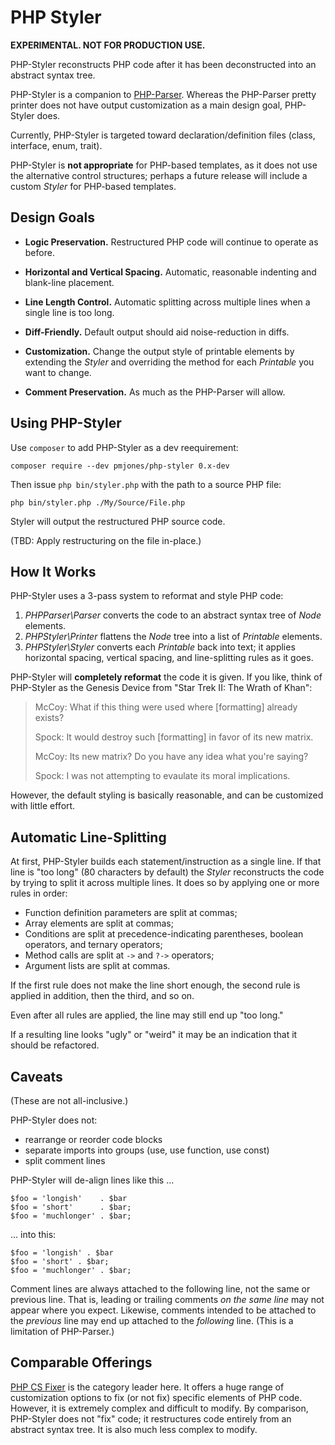 # PHP Styler

**EXPERIMENTAL. NOT FOR PRODUCTION USE.**

PHP-Styler reconstructs PHP code after it has been deconstructed into an abstract syntax tree.

PHP-Styler is a companion to [PHP-Parser](https://github.com/nikic/PHP-Parser). Whereas the PHP-Parser pretty printer does not have output customization as a main design goal, PHP-Styler does.

Currently, PHP-Styler is targeted toward declaration/definition files (class, interface, enum, trait).

PHP-Styler is **not appropriate** for PHP-based templates, as it does not use the alternative control structures; perhaps a future release will include a custom _Styler_ for PHP-based templates.

## Design Goals

- **Logic Preservation.** Restructured PHP code will continue to operate as before.

- **Horizontal and Vertical Spacing.** Automatic, reasonable indenting and blank-line placement.

- **Line Length Control.** Automatic splitting across multiple lines when a single line is too long.

- **Diff-Friendly.** Default output should aid noise-reduction in diffs.

- **Customization.** Change the output style of printable elements by extending the _Styler_ and overriding the method for each _Printable_ you want to change.

- **Comment Preservation.** As much as the PHP-Parser will allow.

## Using PHP-Styler

Use `composer` to add PHP-Styler as a dev reequirement:

```
composer require --dev pmjones/php-styler 0.x-dev
```

Then issue `php bin/styler.php` with the path to a source PHP file:

```
php bin/styler.php ./My/Source/File.php
```

Styler will output the restructured PHP source code.

(TBD: Apply restructuring on the file in-place.)

## How It Works

PHP-Styler uses a 3-pass system to reformat and style PHP code:

1. _PHPParser\Parser_ converts the code to an abstract syntax tree of _Node_ elements.
2. _PHPStyler\Printer_ flattens the _Node_ tree into a list of _Printable_ elements.
3. _PHPStyler\Styler_ converts each _Printable_ back into text; it applies horizontal spacing, vertical spacing, and line-splitting rules as it goes.

PHP-Styler will **completely reformat** the code it is given. If you like, think of PHP-Styler as the Genesis Device from "Star Trek II: The Wrath of Khan":

> McCoy: What if this thing were used where [formatting] already exists?
>
> Spock: It would destroy such [formatting] in favor of its new matrix.
>
> McCoy: Its new matrix? Do you have any idea what you're saying?
>
> Spock: I was not attempting to evaulate its moral implications.

However, the default styling is basically reasonable, and can be customized with little effort.

## Automatic Line-Splitting

At first, PHP-Styler builds each statement/instruction as a single line. If that line is "too long" (80 characters by default) the _Styler_ reconstructs the code by trying to split it across multiple lines. It does so by applying one or more rules in order:

- Function definition parameters are split at commas;
- Array elements are split at commas;
- Conditions are split at precedence-indicating parentheses, boolean operators, and ternary operators;
- Method calls are split at `->` and `?->` operators;
- Argument lists are split at commas.

If the first rule does not make the line short enough, the second rule is applied in addition, then the third, and so on.

Even after all rules are applied, the line may still end up "too long."

If a resulting line looks "ugly" or "weird" it may be an indication that it should be refactored.

## Caveats

(These are not all-inclusive.)

PHP-Styler does not:

- rearrange or reorder code blocks
- separate imports into groups (use, use function, use const)
- split comment lines

PHP-Styler will de-align lines like this ...

```
$foo = 'longish'    . $bar
$foo = 'short'      . $bar;
$foo = 'muchlonger' . $bar;
```

... into this:

```
$foo = 'longish' . $bar
$foo = 'short' . $bar;
$foo = 'muchlonger' . $bar;
```

Comment lines are always attached to the following line, not the same or previous line. That is, leading or trailing comments *on the same line* may not appear where you expect. Likewise, comments intended to be attached to the *previous* line may end up attached to the *following* line. (This is a limitation of PHP-Parser.)

## Comparable Offerings

[PHP CS Fixer](https://cs.symfony.com/) is the category leader here. It offers a huge range of customization options to fix (or not fix) specific elements of PHP code. However, it is extremely complex and difficult to modify. By comparison, PHP-Styler does not "fix" code; it restructures code entirely from an abstract syntax tree. It is also much less complex to modify.
